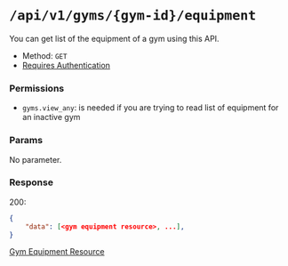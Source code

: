 # `/api/v1/gyms/{gym-id}/equipment`
You can get list of the equipment of a gym using this API.

- Method: `GET`
- [Requires Authentication](../../auth/login.md#how-to-use-api-token)

### Permissions

- `gyms.view_any`: is needed if you are trying to read list of equipment for an inactive gym

### Params

No parameter.

### Response

200:
```json
{
    "data": [<gym equipment resource>, ...],
}
```

[Gym Equipment Resource](../../resources/gym_equipment.md)

